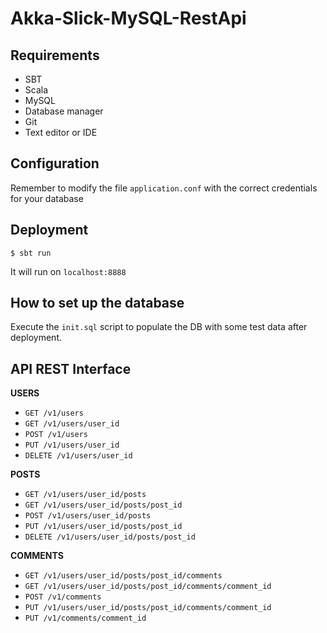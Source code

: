 # Akka-Slick-MySQL-RestApi

## Requirements

- SBT
- Scala
- MySQL
- Database manager
- Git
- Text editor or IDE

## Configuration

Remember to modify the file `application.conf` with the correct credentials for your database

## Deployment

`$ sbt run`

It will run on `localhost:8888`

## How to set up the database

Execute the `init.sql` script to populate the DB with some test data after deployment.

## API REST Interface

**USERS**
- `GET /v1/users`
- `GET /v1/users/user_id`
- `POST /v1/users`
- `PUT /v1/users/user_id`
- `DELETE /v1/users/user_id`


**POSTS**
- `GET /v1/users/user_id/posts`
- `GET /v1/users/user_id/posts/post_id`
- `POST /v1/users/user_id/posts`
- `PUT /v1/users/user_id/posts/post_id`
- `DELETE /v1/users/user_id/posts/post_id`

**COMMENTS**
- `GET /v1/users/user_id/posts/post_id/comments`
- `GET /v1/users/user_id/posts/post_id/comments/comment_id`
- `POST /v1/comments`
- `PUT /v1/users/user_id/posts/post_id/comments/comment_id`
- `PUT /v1/comments/comment_id`
